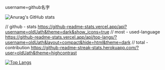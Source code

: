 username=github名字
<!--展示自己  -->
![Anurag's GitHub stats](https://github-readme-stats.vercel.app/api?username=oldUath)

// github - stats
https://github-readme-stats.vercel.app/api?username=oldUath&theme=dark&show_icons=true
// most - used-language
https://github-readme-stats.vercel.app/api/top-langs/?username=oldUath&layout=compact&hide=html&theme=dark
// total - contribution
https://github-readme-streak-stats.herokuapp.com/?user=oldUath&theme=highcontrast




[![Top Langs](https://github-readme-stats.vercel.app/api/top-langs/?username=oldUath&layout=compact)](https://github.com/anuraghazra/github-readme-stats)
<!-- 
隐藏一些信息
![Anurag's GitHub stats](https://github-readme-stats.vercel.app/api?username=oldUath&hide=contribs,prs)

将私人项目贡献添加到总提交计数中
![Anurag's GitHub stats](https://github-readme-stats.vercel.app/api?username=oldUath&count_private=true)

图标显示
![Anurag's GitHub stats](https://github-readme-stats.vercel.app/api?username=oldUath&show_icons=true)

改变主题radical
![Anurag's GitHub stats](https://github-readme-stats.vercel.app/api?username=oldUath&show_icons=true&theme=radical)

dark
![Anurag's GitHub stats](https://github-readme-stats.vercel.app/api?username=oldUath&show_icons=true&theme=dark)

merko
![Anurag's GitHub stats](https://github-readme-stats.vercel.app/api?username=oldUath&show_icons=true&theme=merko)

gruvbox
![Anurag's GitHub stats](https://github-readme-stats.vercel.app/api?username=oldUath&show_icons=true&theme=gruvbox)

tokyonight
![Anurag's GitHub stats](https://github-readme-stats.vercel.app/api?username=oldUath&show_icons=true&theme=tokyonight)

onedark
![Anurag's GitHub stats](https://github-readme-stats.vercel.app/api?username=oldUath&show_icons=true&theme=onedark)
 -->

